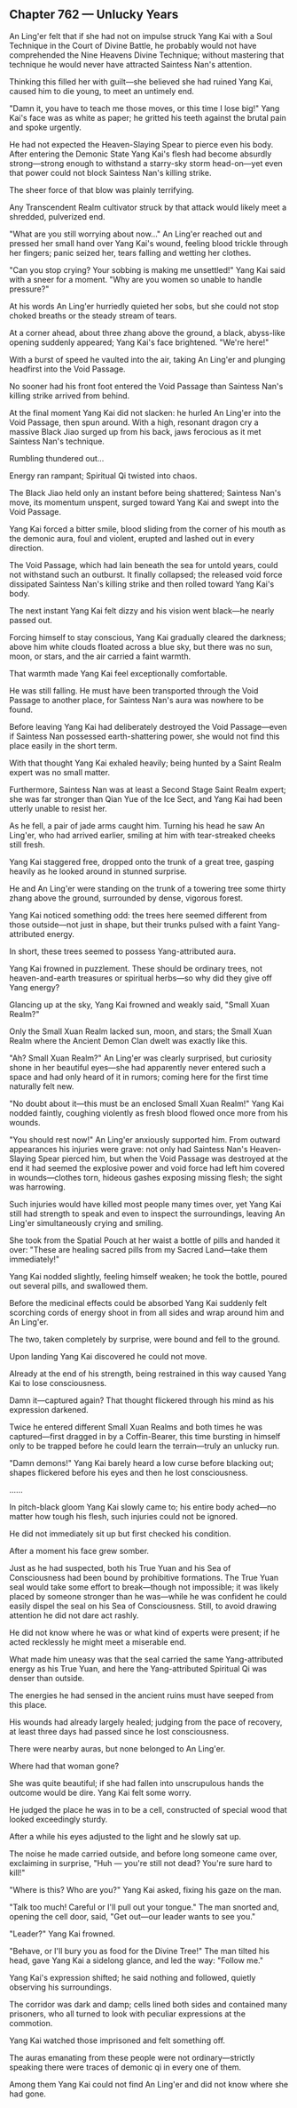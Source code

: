 ## Chapter 762 — Unlucky Years

An Ling'er felt that if she had not on impulse struck Yang Kai with a Soul Technique in the Court of Divine Battle, he probably would not have comprehended the Nine Heavens Divine Technique; without mastering that technique he would never have attracted Saintess Nan's attention.

Thinking this filled her with guilt—she believed she had ruined Yang Kai, caused him to die young, to meet an untimely end.

"Damn it, you have to teach me those moves, or this time I lose big!" Yang Kai's face was as white as paper; he gritted his teeth against the brutal pain and spoke urgently.

He had not expected the Heaven-Slaying Spear to pierce even his body. After entering the Demonic State Yang Kai's flesh had become absurdly strong—strong enough to withstand a starry-sky storm head-on—yet even that power could not block Saintess Nan's killing strike.

The sheer force of that blow was plainly terrifying.

Any Transcendent Realm cultivator struck by that attack would likely meet a shredded, pulverized end.

"What are you still worrying about now..." An Ling'er reached out and pressed her small hand over Yang Kai's wound, feeling blood trickle through her fingers; panic seized her, tears falling and wetting her clothes.

"Can you stop crying? Your sobbing is making me unsettled!" Yang Kai said with a sneer for a moment. "Why are you women so unable to handle pressure?"

At his words An Ling'er hurriedly quieted her sobs, but she could not stop choked breaths or the steady stream of tears.

At a corner ahead, about three zhang above the ground, a black, abyss-like opening suddenly appeared; Yang Kai's face brightened. "We're here!"

With a burst of speed he vaulted into the air, taking An Ling'er and plunging headfirst into the Void Passage.

No sooner had his front foot entered the Void Passage than Saintess Nan's killing strike arrived from behind.

At the final moment Yang Kai did not slacken: he hurled An Ling'er into the Void Passage, then spun around. With a high, resonant dragon cry a massive Black Jiao surged up from his back, jaws ferocious as it met Saintess Nan's technique.

Rumbling thundered out...

Energy ran rampant; Spiritual Qi twisted into chaos.

The Black Jiao held only an instant before being shattered; Saintess Nan's move, its momentum unspent, surged toward Yang Kai and swept into the Void Passage.

Yang Kai forced a bitter smile, blood sliding from the corner of his mouth as the demonic aura, foul and violent, erupted and lashed out in every direction.

The Void Passage, which had lain beneath the sea for untold years, could not withstand such an outburst. It finally collapsed; the released void force dissipated Saintess Nan's killing strike and then rolled toward Yang Kai's body.

The next instant Yang Kai felt dizzy and his vision went black—he nearly passed out.

Forcing himself to stay conscious, Yang Kai gradually cleared the darkness; above him white clouds floated across a blue sky, but there was no sun, moon, or stars, and the air carried a faint warmth.

That warmth made Yang Kai feel exceptionally comfortable.

He was still falling. He must have been transported through the Void Passage to another place, for Saintess Nan's aura was nowhere to be found.

Before leaving Yang Kai had deliberately destroyed the Void Passage—even if Saintess Nan possessed earth-shattering power, she would not find this place easily in the short term.

With that thought Yang Kai exhaled heavily; being hunted by a Saint Realm expert was no small matter.

Furthermore, Saintess Nan was at least a Second Stage Saint Realm expert; she was far stronger than Qian Yue of the Ice Sect, and Yang Kai had been utterly unable to resist her.

As he fell, a pair of jade arms caught him. Turning his head he saw An Ling'er, who had arrived earlier, smiling at him with tear-streaked cheeks still fresh.

Yang Kai staggered free, dropped onto the trunk of a great tree, gasping heavily as he looked around in stunned surprise.

He and An Ling'er were standing on the trunk of a towering tree some thirty zhang above the ground, surrounded by dense, vigorous forest.

Yang Kai noticed something odd: the trees here seemed different from those outside—not just in shape, but their trunks pulsed with a faint Yang-attributed energy.

In short, these trees seemed to possess Yang-attributed aura.

Yang Kai frowned in puzzlement. These should be ordinary trees, not heaven-and-earth treasures or spiritual herbs—so why did they give off Yang energy?

Glancing up at the sky, Yang Kai frowned and weakly said, "Small Xuan Realm?"

Only the Small Xuan Realm lacked sun, moon, and stars; the Small Xuan Realm where the Ancient Demon Clan dwelt was exactly like this.

"Ah? Small Xuan Realm?" An Ling'er was clearly surprised, but curiosity shone in her beautiful eyes—she had apparently never entered such a space and had only heard of it in rumors; coming here for the first time naturally felt new.

"No doubt about it—this must be an enclosed Small Xuan Realm!" Yang Kai nodded faintly, coughing violently as fresh blood flowed once more from his wounds.

"You should rest now!" An Ling'er anxiously supported him. From outward appearances his injuries were grave: not only had Saintess Nan's Heaven-Slaying Spear pierced him, but when the Void Passage was destroyed at the end it had seemed the explosive power and void force had left him covered in wounds—clothes torn, hideous gashes exposing missing flesh; the sight was harrowing.

Such injuries would have killed most people many times over, yet Yang Kai still had strength to speak and even to inspect the surroundings, leaving An Ling'er simultaneously crying and smiling.

She took from the Spatial Pouch at her waist a bottle of pills and handed it over: "These are healing sacred pills from my Sacred Land—take them immediately!"

Yang Kai nodded slightly, feeling himself weaken; he took the bottle, poured out several pills, and swallowed them.

Before the medicinal effects could be absorbed Yang Kai suddenly felt scorching cords of energy shoot in from all sides and wrap around him and An Ling'er.

The two, taken completely by surprise, were bound and fell to the ground.

Upon landing Yang Kai discovered he could not move.

Already at the end of his strength, being restrained in this way caused Yang Kai to lose consciousness.

Damn it—captured again? That thought flickered through his mind as his expression darkened.

Twice he entered different Small Xuan Realms and both times he was captured—first dragged in by a Coffin-Bearer, this time bursting in himself only to be trapped before he could learn the terrain—truly an unlucky run.

"Damn demons!" Yang Kai barely heard a low curse before blacking out; shapes flickered before his eyes and then he lost consciousness.

......

In pitch-black gloom Yang Kai slowly came to; his entire body ached—no matter how tough his flesh, such injuries could not be ignored.

He did not immediately sit up but first checked his condition.

After a moment his face grew somber.

Just as he had suspected, both his True Yuan and his Sea of Consciousness had been bound by prohibitive formations. The True Yuan seal would take some effort to break—though not impossible; it was likely placed by someone stronger than he was—while he was confident he could easily dispel the seal on his Sea of Consciousness. Still, to avoid drawing attention he did not dare act rashly.

He did not know where he was or what kind of experts were present; if he acted recklessly he might meet a miserable end.

What made him uneasy was that the seal carried the same Yang-attributed energy as his True Yuan, and here the Yang-attributed Spiritual Qi was denser than outside.

The energies he had sensed in the ancient ruins must have seeped from this place.

His wounds had already largely healed; judging from the pace of recovery, at least three days had passed since he lost consciousness.

There were nearby auras, but none belonged to An Ling'er.

Where had that woman gone?

She was quite beautiful; if she had fallen into unscrupulous hands the outcome would be dire. Yang Kai felt some worry.

He judged the place he was in to be a cell, constructed of special wood that looked exceedingly sturdy.

After a while his eyes adjusted to the light and he slowly sat up.

The noise he made carried outside, and before long someone came over, exclaiming in surprise, "Huh — you're still not dead? You're sure hard to kill!"

"Where is this? Who are you?" Yang Kai asked, fixing his gaze on the man.

"Talk too much! Careful or I'll pull out your tongue." The man snorted and, opening the cell door, said, "Get out—our leader wants to see you."

"Leader?" Yang Kai frowned.

"Behave, or I'll bury you as food for the Divine Tree!" The man tilted his head, gave Yang Kai a sidelong glance, and led the way: "Follow me."

Yang Kai's expression shifted; he said nothing and followed, quietly observing his surroundings.

The corridor was dark and damp; cells lined both sides and contained many prisoners, who all turned to look with peculiar expressions at the commotion.

Yang Kai watched those imprisoned and felt something off.

The auras emanating from these people were not ordinary—strictly speaking there were traces of demonic qi in every one of them.

Among them Yang Kai could not find An Ling'er and did not know where she had gone.